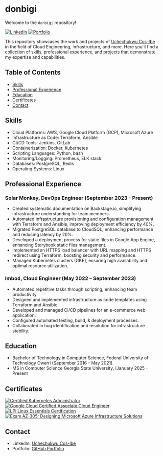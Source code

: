 # donbigi

Welcome to the `donbigi` repository!

[![LinkedIn](https://img.shields.io/badge/LinkedIn-Connect-blue.svg)](https://www.linkedin.com/in/cos-ibe/)
[![Portfolio](https://img.shields.io/badge/GitHub-Portfolio-lightgrey.svg)](https://github.com/donbigi)

This repository showcases the work and projects of [Uchechukwu Cos-Ibe](https://www.linkedin.com/in/cos-ibe/) in the field of Cloud Engineering, Infrastructure, and more. Here you'll find a collection of skills, professional experience, and projects that demonstrate my expertise and capabilities.

## Table of Contents

- [Skills](#skills)
- [Professional Experience](#professional-experience)
- [Education](#education)
- [Certificates](#certificates)
- [Contact](#contact)

## Skills

- Cloud Platforms: AWS, Google Cloud Platform (GCP), Microsoft Azure
- Infrastructure as Code: Terraform, Ansible
- CI/CD Tools: Jenkins, GitLab
- Containerization: Docker, Kubernetes
- Scripting Languages: Python, bash
- Monitoring/Logging: Prometheus, ELK stack
- Databases: PostgreSQL, Redis
- Operating Systems: Linux


## Professional Experience

### Solar Monkey, DevOps Engineer (September 2023 - Present)

- Created systematic documentation on Backstage.io, simplifying infrastructure understanding for team members.
- Automated infrastructure provisioning and configuration management with Terraform and Ansible, improving
deployment efficiency by 40%.
- Migrated PostgreSQL database to CloudSQL, enhancing performance and reducing latency by 20%.
- Developed a deployment process for static files in Google App Engine, enhancing Storybook static files
management.
- Implemented an HTTPS load balancer with URL mapping and HTTPS redirect using Terraform, boosting security
and performance.
- Managed Kubernetes clusters (GKE), ensuring high availability and optimal resource utilization.

### Imbod, Cloud Engineer (May 2022 – September 2023)

- Automated repetitive tasks through scripting, enhancing team productivity.
- Designed and implemented infrastructure as code templates using Terraform and Ansible.
- Developed and managed CI/CD pipelines for an e-commerce web application.
- Configured automated testing, build, & deployment processes.
- Collaborated in bug identification and resolution for infrastructure stability.

## Education

- Bachelor of Technology in Computer Science, Federal University of Technology Owerri (September 2016 – May 2021).
- MS in Computer Science Georgia State University, (January 2025 - Present

## Certificates

[![Certified Kubernetes Administrator](https://img.shields.io/badge/-Certified%20Kubernetes%20Administrator-blue)](https://www.credly.com/badges/de9045a9-b637-4067-af43-56ec305629b3)
[![Google Cloud Certified Associate Cloud Engineer](https://img.shields.io/badge/-GCP%20Cloud%20Engineer-yellow)](https://www.credential.net/4d1b6d44-5ed9-4d38-b15f-472bec974641)
[![LPI Linux Essentials Certification](https://img.shields.io/badge/-Linux%20Essentials-lightgrey)](http://lpi.org/v/LPI000571246/qgna5cewxv)
[![Exam AZ-305: Designing Microsoft Azure Infrastructure Solutions](https://img.shields.io/badge/-AZ--305%20Azure-blue)](https://www.microsoft.com/en-us/learning/exam-az-305.aspx)

## Contact

- LinkedIn: [Uchechukwu Cos-Ibe](https://www.linkedin.com/in/cos-ibe/)
- Portfolio: [GitHub Portfolio](https://github.com/donbigi)
